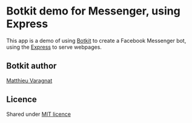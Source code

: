 # Botkit demo for Messenger, using Express

This app is a demo of using [Botkit](https://github.com/howdyai/botkit) to create a Facebook Messenger bot, using the [Express](http://expressjs.com) to serve webpages.

## Botkit author
[Matthieu Varagnat](https://twitter.com/MVaragnat)

## Licence
Shared under [MIT licence](http://choosealicense.com/licenses/mit/)
